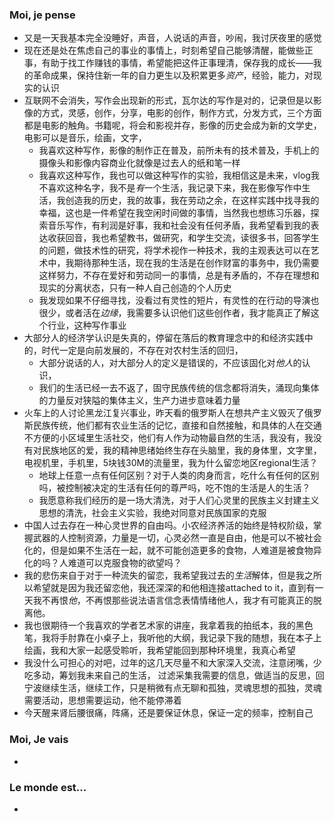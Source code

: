 ### Moi, je pense
- 又是一天我基本完全没睡好，声音，人说话的声音，吵闹，我讨厌夜里的感觉
- 现在还是处在焦虑自己的事业的事情上，时刻希望自己能够清醒，能做些正事，有助于找工作赚钱的事情，希望能把这件正事理清，保存我的成长——我的革命成果，保持住新一年的自力更生以及积累更多*资产*，经验，能力，对现实的认识
- 互联网不会消失，写作会出现新的形式，瓦尔达的写作是对的，记录但是以影像的方式，灵感，创作，分享，电影的创作，制作方式，分发方式，三个方面都是电影的触角。书籍呢，将会和影视并存，影像的历史会成为新的文学史，电影可以是音乐，绘画，文字，
	- 我喜欢这种写作，影像的制作正在普及，前所未有的技术普及，手机上的摄像头和影像内容商业化就像是过去人的纸和笔一样
	- 我喜欢这种写作，我也可以做这种写作的实验，我相信这是未来，vlog我不喜欢这种名字，我不是*有*一个生活，我记录下来，我在影像写作中生活，我创造我的历史，我的故事，我在劳动之余，在这样实践中找寻我的幸福，这也是一件希望在我空闲时间做的事情，当然我也想练习乐器，探索音乐写作，有利润是好事，我和社会没有任何矛盾，我希望看到我的表达收获回音，我也希望教书，做研究，和学生交流，读很多书，回答学生的问题，做技术性的研究，将学术视作一种技术，我的主观表达可以在艺术中，我期待那种生活，现在我的生活是在创作财富的事务中，我仍需要这样努力，不存在爱好和劳动同一的事情，总是有矛盾的，不存在理想和现实的分离状态，只有一种人自己创造的个人历史
	- 我发现如果不仔细寻找，没看过有灵性的短片，有灵性的在行动的导演也很少，或者活在*边缘*，我需要多认识他们这些创作者，我才能真正了解这个行业，这种写作事业
- 大部分人的经济学认识是失真的，停留在落后的教育理念中的和经济实践中的，时代一定是向前发展的，不存在对农村生活的回归，
	- 大部分说话的人，对大部分人的定义是错误的，不应该固化对*他人*的认识，
	- 我们的生活已经一去不返了，固守民族传统的信念都将消失，涌现向集体的力量反对狭隘的集体主义，生产力进步意味着力量
- 火车上的人讨论黑龙江复兴事业，昨天看的俄罗斯人在想共产主义毁灭了俄罗斯民族传统，他们都有农业生活的记忆，直接和自然接触，和具体的人在交通不方便的小区域里生活社交，他们有人作为动物最自然的生活，我没有，我没有对民族地区的爱，我的精神思绪始终生存在头脑里，我的身体里，文字里，电视机里，手机里，5块钱30M的流量里，我为什么留恋地区regional生活？
	- 地球上任意一点有任何区别？对于人类的肉身而言，吃什么有任何的区别吗，被控制被决定的生活有任何的尊严吗，吃不饱的生活是人的生活？
	- 我愿意称我们经历的是一场大清洗，对于人们心灵里的民族主义封建主义思想的清洗，社会主义实验，我绝对同意对民族国家的克服
- 中国人过去存在一种心灵世界的自由吗。小农经济养活的始终是特权阶级，掌握武器的人控制资源，力量是一切，心灵必然一直是自由，他是可以不被社会化的，但是如果不生活在一起，就不可能创造更多的食物，人难道是被食物异化的吗？人难道可以克服食物的欲望吗？
- 我的悲伤来自于对于一种流失的留恋，我希望我过去的*生活*解体，但是我之所以希望就是因为我还留恋他，我还深深的和他相连接attached to it，直到有一天我不再恨*他*，不再恨那些说法语言信念表情情绪他人，我才有可能真正的脱离他。
- 我也很期待一个我喜欢的学者艺术家的讲座，我拿着我的拍纸本，我的黑色笔，我将手肘靠在小桌子上，我听他的大纲，我记录下我的随想，我在本子上绘画，我和大家一起感受聆听，我希望能回到那种环境里，我真心希望
- 我没什么可担心的对吧，过年的这几天尽量不和大家深入交流，注意闭嘴，少吃多动，筹划我未来自己的生活， 过滤采集我需要的信息，做适当的反思，回宁波继续生活，继续工作，只是稍微有点无聊和孤独，灵魂思想的孤独，灵魂需要活动，思想需要运动，他不能停滞着
- 今天醒来肾后腰很痛，阵痛，还是要保证休息，保证一定的频率，控制自己





### Moi, Je vais
- 



### Le monde est...
- 